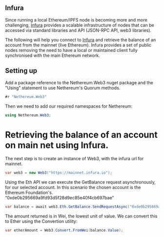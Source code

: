 ## Infura

Since running a local Ethereum/IPFS node is becoming more and more challenging, [Infura](www.infura.io) provides a scalable infrastructure of nodes that can be accessed via standard libraries and API (JSON-RPC API, web3 libraries).

The following will help you connect to [Infura](www.infura.io) and retrieve the balance of an account from the mainnet (live Ethereum). Infura provides a set of public nodes removing the need to have a local or maintained client fully synchronised with the main Ethereum network.

## Setting up

Add a package reference to the Nethereum.Web3 nuget package and the "Using" statement to use Nethereum's Quorum methods.

```csharp
#r "Nethereum.Web3"
```
Then we need to add our required namespaces for Nethereum:

```csharp
using Nethereum.Web3;
```

# Retrieving the balance of an account on main net using Infura.

The next step is to create an instance of Web3, with the infura url for mainnet.

```csharp
var web3 = new Web3("https://mainnet.infura.io");
```

Using the Eth API we can execute the GetBalance request asynchronously, for our selected account. In this scenario the chosen account is the Ethereum Foundation's. “0xde0b295669a9fd93d5f28d9ec85e40f4cb697bae”

```csharp
var balance = await web3.Eth.GetBalance.SendRequestAsync("0xde0b295669a9fd93d5f28d9ec85e40f4cb697bae");
```

The amount returned is in Wei, the lowest unit of value. We can convert this to Ether using the Convertion utility:

```csharp
var etherAmount = Web3.Convert.FromWei(balance.Value);
```

